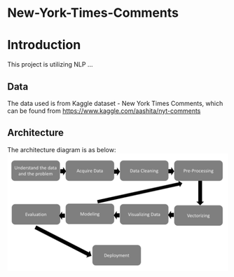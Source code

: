 # New-York-Times-Comments

# Introduction
This project is utilizing NLP ...

## Data
The data used is from Kaggle dataset - New York Times Comments, which can be found from https://www.kaggle.com/aashita/nyt-comments

## Architecture
The architecture diagram is as below:
![img](https://github.com/ytian22/New-York-Times-Comments/blob/master/Diagram/architecture.png)



